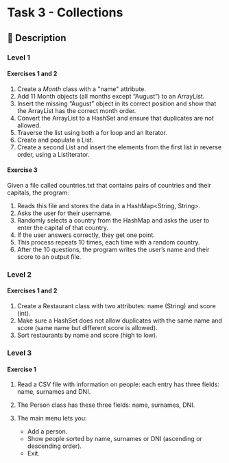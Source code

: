 # Task 3 - Collections

## 📄 Description

### Level 1

#### Exercises 1 and 2

1. Create a *Month* class with a "name" attribute.
2. Add 11 Month objects (all months except “August”) to an ArrayList.
3. Insert the missing “August” object in its correct position and show that the ArrayList has the correct month order.
4. Convert the ArrayList to a HashSet and ensure that duplicates are not allowed.
5. Traverse the list using both a for loop and an Iterator.
6. Create and populate a List<Integer>.
7. Create a second List<Integer> and insert the elements from the first list in reverse order, using a ListIterator.

#### Exercise 3

Given a file called countries.txt that contains pairs of countries and their capitals, the program:

1. Reads this file and stores the data in a HashMap<String, String>.
2. Asks the user for their username.
3. Randomly selects a country from the HashMap and asks the user to enter the capital of that country.
4. If the user answers correctly, they get one point.
5. This process repeats 10 times, each time with a random country.
6. After the 10 questions, the program writes the user’s name and their score to an output file.

### Level 2

#### Exercises 1 and 2

1. Create a Restaurant class with two attributes: name (String) and score (int).
2. Make sure a HashSet does not allow duplicates with the same name and score (same name but different score is allowed).
3. Sort restaurants by name and score (high to low).

### Level 3

#### Exercise 1

1. Read a CSV file with information on people: each entry has three fields: name, surnames and DNI.
2. The Person class has these three fields: name, surnames, DNI.
3. The main menu lets you:

   - Add a person.
   - Show people sorted by name, surnames or DNI (ascending or descending order).
   - Exit.

